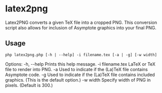 # latex2png
Latex2PNG converts a given TeX file into a cropped PNG. This conversion script also allows for inclusion of Asymptote graphics into your final PNG.

## Usage
```
php latex2png.php [-h | --help] -i filename.tex [-a | -g] [-w width]
```

Options:
-h, --help		Prints this help message.
-i filename.tex		LaTeX or TeX file to render into PNG.
-a			Used to indicate if the (La)TeX file contains 
			Asymptote code.
-g			Used to indicate if the (La)TeX file contains 
			included graphics. (This is the default option.)
-w width		Specify width of PNG in pixels. (Default is 300.)
